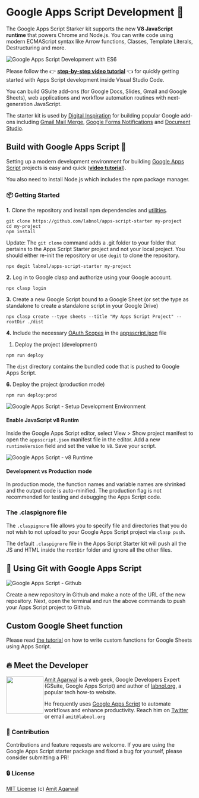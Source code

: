 # Google Apps Script Development 💯

The Google Apps Script Starker kit supports the new **V8 JavaScript runtime** that powers Chrome and Node.js. You can write code using modern ECMAScript syntax like Arrow functions, Classes, Template Literals, Destructuring and more.

![Google Apps Script Development with ES6](images/google-apps-script-development.png)

Please follow the 👉 **[step-by-step video tutorial](https://www.youtube.com/watch?v=KxdCIbeO4Uk)** 👈 for quickly getting started with Apps Script development inside Visual Studio Code.

You can build GSuite add-ons (for Google Docs, Slides, Gmail and Google Sheets), web applications and workflow automation routines with next-generation JavaScript.

The starter kit is used by [Digital Inspiration](https://digitalinspiration.com/) for building popular Google add-ons including [Gmail Mail Merge](https://gsuite.google.com/marketplace/app/mail_merge_with_attachments/223404411203), [Google Forms Notifications](https://gsuite.google.com/marketplace/app/email_notifications_for_google_forms/984866591130) and [Document Studio](https://gsuite.google.com/marketplace/app/document_studio/429444628321).

## Build with Google Apps Script 🚀

Setting up a modern development environment for building [Google Apps Script](https://www.labnol.org/topic/google-apps-script/) projects is easy and quick (**[video tutorial](https://www.youtube.com/watch?v=KxdCIbeO4Uk)**).

You also need to install Node.js which includes the npm package manager.

### :package: Getting Started

**1.** Clone the repository and install npm dependencies and [utilities](TOOLS.md).

```
git clone https://github.com/labnol/apps-script-starter my-project
cd my-project
npm install
```

Update: The `git clone` command adds a .git folder to your folder that pertains to the Apps Script Starter project and not your local project. You should either re-init the repository or use `degit` to clone the repository.

```
npx degit labnol/apps-script-starter my-project
```

**2.** Log in to Google clasp and authorize using your Google account.

```
npx clasp login
```

**3.** Create a new Google Script bound to a Google Sheet (or set the type as standalone to create a standalone script in your Google Drive)

```
npx clasp create --type sheets --title "My Apps Script Project" --rootDir ./dist
```

**4.** Include the necessary [OAuth Scopes](./scopes.md) in the [appsscript.json](./appsscript.json) file

1. Deploy the project (development)

```
npm run deploy
```

The `dist` directory contains the bundled code that is pushed to Google Apps Script.

**6.** Deploy the project (production mode)

```
npm run deploy:prod
```

![Google Apps Script - Setup Development Environment](images/npm-install.gif)

#### Enable JavaScript v8 Runtim

Inside the Google Apps Script editor, select View > Show project manifest to open the `appsscript.json` manifest file in the editor. Add a new `runtimeVersion` field and set the value to `V8`. Save your script.

![Google Apps Script - v8 Runtime](images/apps-script-v8.png)

#### Development vs Production mode

In production mode, the function names and variable names are shrinked and the output code is auto-minified. The production flag is not recommended for testing and debugging the Apps Script code.

### The .claspignore file

The `.claspignore` file allows you to specify file and directories that you do not wish to not upload to your Google Apps Script project via `clasp push`.

The default `.claspignore` file in the Apps Script Starter kit will push all the JS and HTML inside the `rootDir` folder and ignore all the other files.

## :beginner: Using Git with Google Apps Script

![Google Apps Script - Github](images/github-apps-script.png)

Create a new repository in Github and make a note of the URL of the new repository. Next, open the terminal and run the above commands to push your Apps Script project to Github.

## Custom Google Sheet function

Please read [the tutorial](./FUNCTIONS.md) on how to write custom functions for Google Sheets using Apps Script.

## :fire: Meet the Developer

<img align="left" width="100" height="100" src="https://pbs.twimg.com/profile_images/1144978512832368640/Ej7Zz7E9_400x400.jpg">

[Amit Agarwal](https://www.labnol.org/about) is a web geek, Google Developers Expert (GSuite, Google Apps Script) and author of [labnol.org](https://www.labnol.org/), a popular tech how-to website.

He frequently uses [Google Apps Script](https://ctrlq.org/) to automate workflows and enhance productivity. Reach him on [Twitter](https://twitter.com/labnol) or email `amit@labnol.org`

### :cherry_blossom: Contribution

Contributions and feature requests are welcome. If you are using the Google Apps Script starter package and fixed a bug for yourself, please consider submitting a PR!

### :lock: License

[MIT License](https://github.com/labnol/apps-script-starter/blob/master/LICENSE) (c) [Amit Agarwal](https://www.labnol.org/about/)
